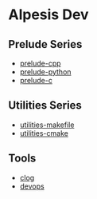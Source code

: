 Alpesis Dev
==============================================================================

Prelude Series
------------------------------------------------------------------------------

- [prelude-cpp](https://github.com/alpesis-dev/prelude-cpp)
- [prelude-python](https://github.com/alpesis-dev/prelude-python)
- [prelude-c](https://github.com/alpesis-dev/prelude-c)

Utilities Series
------------------------------------------------------------------------------

- [utilities-makefile](https://github.com/alpesis-dev/utilities-makefile)
- [utilities-cmake](https://github.com/alpesis-dev/utilities-cmake)

Tools
------------------------------------------------------------------------------

- [clog](https://github.com/alpesis-dev/clog)
- [devops](https://github.com/alpesis-dev/devops)
